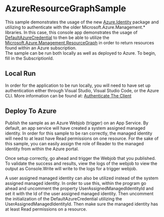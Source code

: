 # AzureResourceGraphSample

This sample demonstrates the usage of the new [Azure.Identity](https://www.nuget.org/packages/Azure.Identity) package and utilizing to authenticate with the older Microsoft.Azure.Management.* libraries.  In this case, this console app demonstrates the usage of [DefaultAzureCredential](https://docs.microsoft.com/en-us/dotnet/api/azure.identity.defaultazurecredential?view=azure-dotnet) to then be able to utilize the [Microsoft.Azure.Management.ResourceGraph](https://www.nuget.org/packages/Microsoft.Azure.Management.ResourceGraph/) in order to return resources found within an Azure subscription.  
The sample can be run both locally as well as deployed to Azure.  To begin, fill in the SubscriptionId.

## Local Run
In order for the application to be run locally, you will need to have set up authentication either through Visual Studio, Visual Studio Code, or the Azure CLI.  More information can be found at: [Authenticate The Client](https://docs.microsoft.com/en-us/dotnet/api/overview/azure/identity-readme#authenticate-the-client)


## Deploy To Azure
Publish the sample as an Azure Webjob (trigger) on an App Service.  By default, an app service will have created a system assigned managed identity. In order for this sample to be ran correctly,
the managed identity will need to at least have Read permissions on one resource.  For the sake of this sample, you can easily assign the role of Reader to the managed identity from within the Azure portal.

Once setup correctly, go ahead and trigger the Webjob that you published.  To validate the success and results, view the logs of the webjob to view the output as Console.Write will write to the logs for a trigger webjob.

A user assigned managed identity can also be utilized instead of the system assigned managed identity.  In order to use this, within the program go ahead and uncomment the property UserAssignedManagedIdentityId and set it with the Id of the user assigned managed identity.  Then uncomment the initialization of the DefaultAzureCredential utilizing the UserAssignedManagedIdentityId.  Then make sure the managed identity has at least Read permissions on a resource.
